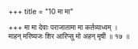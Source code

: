 +++
title = "10 मा मा"

+++
मा मा देवाः पराजातामा मा कर्तव्याध्वम् ।  
माहन् मरिष्यजः शिर आरिप्सु मो अहन् मृषी ॥ १७ ॥